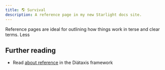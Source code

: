 ```yaml
---
title: 🌎 Survival
description: A reference page in my new Starlight docs site.
---
```


Reference pages are ideal for outlining how things work in terse and clear terms.
Less

## Further reading

- Read [about reference](https://diataxis.fr/reference/) in the Diátaxis framework